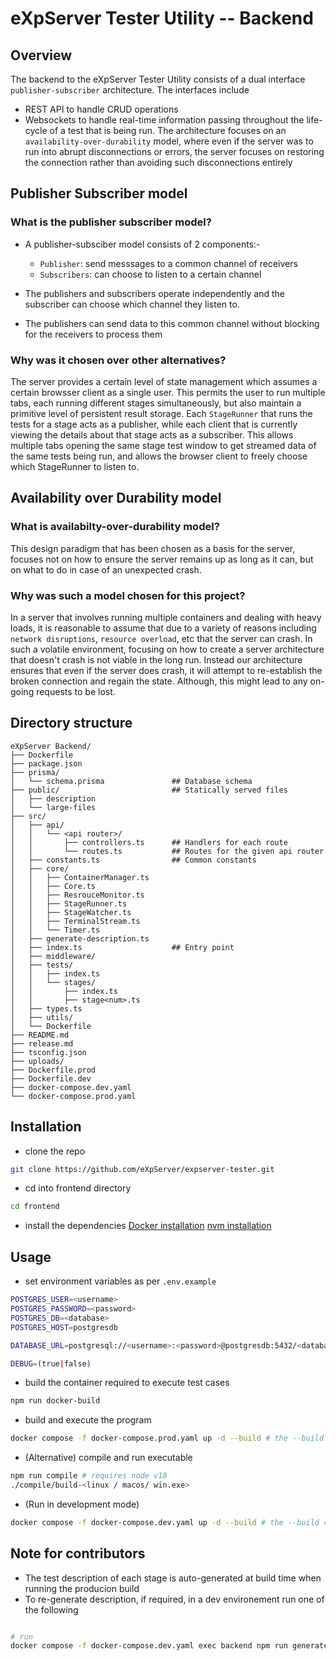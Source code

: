 # eXpServer Tester Utility -- Backend

## Overview
The backend to the eXpServer Tester Utility consists of a dual interface `publisher-subscriber` architecture.
The interfaces include
- REST API to handle CRUD operations
- Websockets to handle real-time information passing throughout the life-cycle of a test that is being run.
The architecture focuses on an `availability-over-durability` model, where even if the server was to run into abrupt disconnections or errors, the server focuses on restoring the connection rather than avoiding such disconnections entirely

## Publisher Subscriber model

### What is the publisher subscriber model?
- A publisher-subsciber model consists of 2 components:-
    - `Publisher`: send messsages to a common channel of receivers
    - `Subscribers`: can choose to listen to a certain channel

- The publishers and subscribers operate independently and the subscriber can choose which channel they listen to.
- The publishers can send data to this common channel without blocking for the receivers to process them 

### Why was it chosen over other alternatives?
The server provides a certain level of state management which assumes a certain browsser client as a single user. This permits the user to run multiple tabs, each running different stages simultaneously, but also maintain a primitive level of persistent result storage. Each `StageRunner` that runs the tests for a stage acts as a publisher, while each client that is currently viewing the details about that stage acts as a subscriber. This allows multiple tabs opening the same stage test window to get streamed data of the same tests being run, and allows the browser client to freely choose which StageRunner to listen to.


## Availability over Durability model

### What is availabilty-over-durability model?
This design paradigm that has been chosen as a basis for the server, focuses not on how to ensure the server remains up as long as it can, but on what to do in case of an unexpected crash.

### Why was such a model chosen for this project?
In a server that involves running multiple containers and dealing with heavy loads, it is reasonable to assume that due to a variety of reasons including `network disruptions`, `resource overload`, etc that the server can crash. In such a volatile environment, focusing on how to create a server architecture that doesn't crash is not viable in the long run.
Instead our architecture ensures that even if the server does crash, it will attempt to re-establish the broken connection and regain the state. Although, this might lead to any on-going requests to be lost.


## Directory structure
```plaintext
eXpServer Backend/
├── Dockerfile
├── package.json
├── prisma/
│   └── schema.prisma               ## Database schema
├── public/                         ## Statically served files
│   ├── description
│   └── large-files
├── src/
│   ├── api/
│   │   └── <api router>/
│   │       ├── controllers.ts      ## Handlers for each route      
│   │       └── routes.ts           ## Routes for the given api router
│   ├── constants.ts                ## Common constants
│   ├── core/
│   │   ├── ContainerManager.ts
│   │   ├── Core.ts
│   │   ├── ResrouceMonitor.ts
│   │   ├── StageRunner.ts
│   │   ├── StageWatcher.ts
│   │   ├── TerminalStream.ts
│   │   └── Timer.ts
│   ├── generate-description.ts
│   ├── index.ts                    ## Entry point
│   ├── middleware/
│   ├── tests/
│   │   ├── index.ts
│   │   └── stages/
│   │       ├── index.ts
│   │       ├── stage<num>.ts
│   ├── types.ts
│   ├── utils/
│   └── Dockerfile
├── README.md
├── release.md
├── tsconfig.json
├── uploads/
├── Dockerfile.prod
├── Dockerfile.dev
├── docker-compose.dev.yaml
└── docker-compose.prod.yaml
```


## Installation
- clone the repo 
```bash
git clone https://github.com/eXpServer/expserver-tester.git
```

- cd into frontend directory
```bash
cd frontend
```

- install the dependencies
[Docker installation](https://docs.docker.com/engine/install/)
[nvm installation](https://github.com/nvm-sh/nvm)

## Usage
- set environment variables as per `.env.example`
```bash
POSTGRES_USER=<username>
POSTGRES_PASSWORD=<password>
POSTGRES_DB=<database>
POSTGRES_HOST=postgresdb

DATABASE_URL=postgresql://<username>:<password>@postgresdb:5432/<database>

DEBUG=(true|false)
```

- build the container required to execute test cases
```bash
npm run docker-build
```

- build and execute the program
```bash
docker compose -f docker-compose.prod.yaml up -d --build # the --build can be omitted in subsequent runs
```

- (Alternative) compile and run executable
```bash
npm run compile # requires node v18
./compile/build-<linux / macos/ win.exe>
```

- (Run in development mode)
```bash
docker compose -f docker-compose.dev.yaml up -d --build # the --build can be omitted in subsequent runs
```

## Note for contributors
- The test description of each stage is auto-generated at build time when running the producion build
- To re-generate description, if required, in a dev environement run one of the following
```bash

# run 
docker compose -f docker-compose.dev.yaml exec backend npm run generate-desc
```
